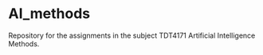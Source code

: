 # AI_methods
Repository for the assignments in the subject TDT4171 Artificial Intelligence Methods.
